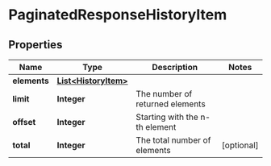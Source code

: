 
# PaginatedResponseHistoryItem

## Properties
Name | Type | Description | Notes
------------ | ------------- | ------------- | -------------
**elements** | [**List&lt;HistoryItem&gt;**](HistoryItem.md) |  | 
**limit** | **Integer** | The number of returned elements | 
**offset** | **Integer** | Starting with the n-th element | 
**total** | **Integer** | The total number of elements |  [optional]



